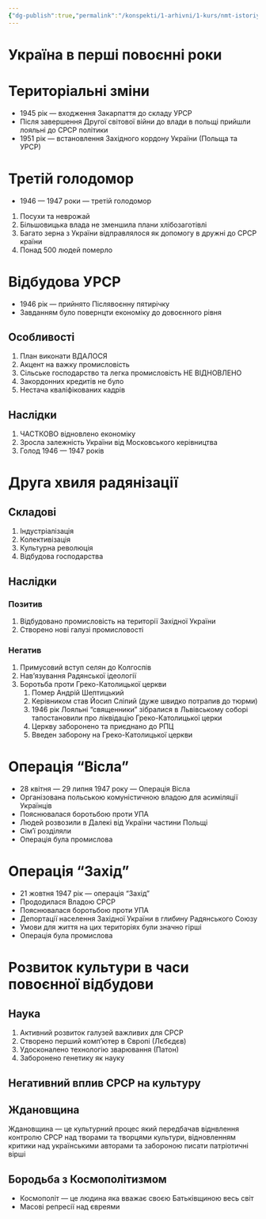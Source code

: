```yaml
---
{"dg-publish":true,"permalink":"/konspekti/1-arhivni/1-kurs/nmt-istoriya/ukrayina-v-pershi-povoyenni-roki/"}
---
```


# Україна в перші повоєнні роки

# Територіальні зміни

- 1945 рік — входження Закарпаття до складу УРСР
- Після завершення Другої світової війни до влади в польщі прийшли лояльні до СРСР політики
- 1951 рік — встановлення Західного кордону України (Польща та УРСР)

# Третій голодомор

- 1946 — 1947 роки — третій голодомор
1. Посухи та неврожай
2. Більшовицька влада не зменшила плани хлібозаготівлі
3. Багато зерна з України відправлялося  як допомогу в дружні до СРСР країни
4. Понад 500 людей померло

# Відбудова УРСР

- 1946 рік — прийнято Післявоєнну пятирічку
- Завданням було повернцти економіку до довоєнного рівня

## Особливості

1. План виконати ВДАЛОСЯ
2. Акцент на важку промисловість
3. Сільське господарство та легка промисловість НЕ ВІДНОВЛЕНО
4. Закордонних кредитів не було
5. Нестача кваліфікованих кадрів

## Наслідки

1. ЧАСТКОВО відновлено економіку
2. Зросла залежність України від Московського керівництва
3. Голод 1946 — 1947 років

# Друга хвиля радянізації

## Складові

1. Індустріалізація
2. Колективізація
3. Культурна революція
4. Відбудова господарства

## Наслідки

### Позитив

1. Відбудовано промисловість на території Західної України
2. Створено нові галузі промисловості

### Негатив

1. Примусовий вступ селян до Колгоспів
2. Нав’язування Радянської ідеології
3. Боротьба проти Греко-Католицької церкви
    1. Помер Андрій Шептицький 
    2. Керівником став Йосип Сліпий (дуже швидко потрапив до тюрми)
    3. 1946 рік Лояльні “священники” зібралися в Львівському соборі тапостановили про ліквідацію Греко-Католицької церки
    4. Церкву заборонено та приєднано до РПЦ
    5. Введен заборону на Греко-Католицької церкви

# Операція “Вісла”

- 28 квітня — 29 липня 1947 року — Операція Вісла
- Організована польською комуністичною владою для асиміляції Українців
- Пояснювалася боротьбою проти УПА
- Людей розвозили в Далекі від України частини Польщі
- Сім’ї розділяли
- Операція була промислова

# Операція “Захід”

- 21 жовтня 1947 рік — операція “Захід”
- Прододилася Владою СРСР
- Пояснювалася боротьбою проти УПА
- Депортації населення Західної України в глибину Радянського Союзу
- Умови для життя на цих територіях були значно гірші
- Операція була промислова

# Розвиток культури в часи повоєнної відбудови

## Наука

1. Активний розвиток галузей важливих для СРСР
2. Створено перший комп’ютер в Європі (Лєбєдєв)
3. Удосконалено технологію зварювання (Патон)
4. Заборонено генетику як науку

## Негативний вплив СРСР на культуру

## Ждановщина

Ждановщина — це культурний процес який передбачав віднвлення контролю СРСР над творами та творцями культури, відновленням критики над українськими авторами та забороною писати патріотичні вірші

## Бородьба з Космополітизмом

- Космополіт — це людина яка вважає своєю Батьківщиною весь світ
- Масові репресії над євреями